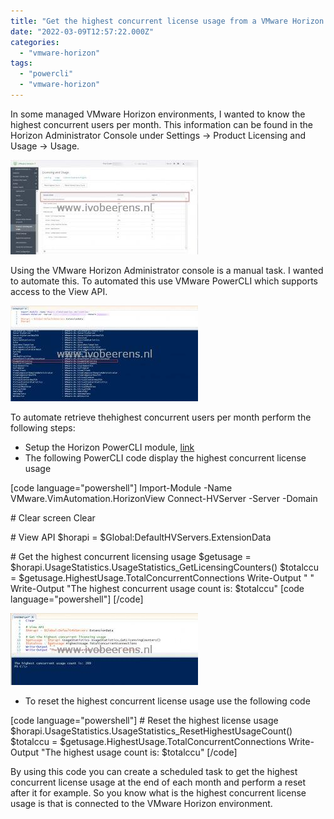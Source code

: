 ```yaml
---
title: "Get the highest concurrent license usage from a VMware Horizon environment"
date: "2022-03-09T12:57:22.000Z"
categories: 
  - "vmware-horizon"
tags: 
  - "powercli"
  - "vmware-horizon"
---
```


In some managed VMware Horizon environments, I wanted to know the highest concurrent users per month. This information can be found in the Horizon Administrator Console under Settings -> Product Licensing and Usage -> Usage.

[![](images/1_HorizonAdmin-300x151.jpg)](https://www.ivobeerens.nl/wp-content/uploads/2022/03/1_HorizonAdmin.jpg)

Using the VMware Horizon Administrator console is a manual task. I wanted to automate this. To automated this use VMware PowerCLI which supports access to the View API.

[![](images/2_API-300x153.jpg)](https://www.ivobeerens.nl/wp-content/uploads/2022/03/2_API.jpg)

To automate retrieve thehighest concurrent users per month perform the following steps:

- Setup the Horizon PowerCLI module, [link](https://docs.vmware.com/en/VMware-Horizon-7/7.13/horizon-integration/GUID-0D876863-BD3E-4947-A305-5A2AB7CBD26A.html)
- The following PowerCLI code display the highest concurrent license usage

\[code language="powershell"\] Import-Module -Name VMware.VimAutomation.HorizonView Connect-HVServer -Server <server> -Domain <domain name>

\# Clear screen Clear

\# View API $horapi = $Global:DefaultHVServers.ExtensionData

\# Get the highest concurrent licensing usage $getusage = $horapi.UsageStatistics.UsageStatistics\_GetLicensingCounters() $totalccu = $getusage.HighestUsage.TotalConcurrentConnections Write-Output " " Write-Output "The highest concurrent usage count is: $totalccu" \[code language="powershell"\] \[/code\]

[![](images/3-300x115.jpg)](https://www.ivobeerens.nl/wp-content/uploads/2022/03/3.jpg)

- To reset the highest concurrent license usage use the following code

\[code language="powershell"\] # Reset the highest license usage $horapi.UsageStatistics.UsageStatistics\_ResetHighestUsageCount() $totalccu = $getusage.HighestUsage.TotalConcurrentConnections Write-Output "The highest usage count is: $totalccu" \[/code\]

By using this code you can create a scheduled task to get the highest concurrent license usage at the end of each month and perform a reset after it for example. So you know what is the highest concurrent license usage is that is connected to the VMware Horizon environment.
